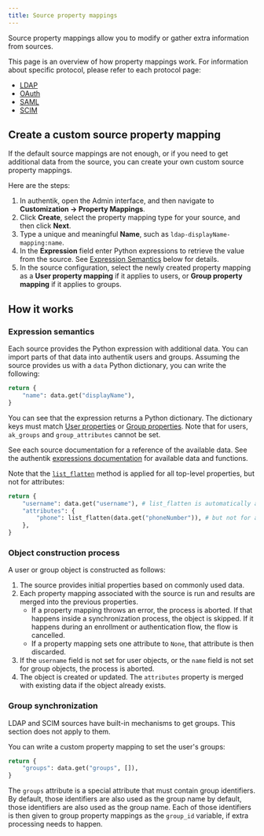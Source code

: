 ```yaml
---
title: Source property mappings
---
```


Source property mappings allow you to modify or gather extra information from sources.

This page is an overview of how property mappings work. For information about specific protocol, please refer to each protocol page:

-   [LDAP](../ldap/#ldap-source-property-mappings)
-   [OAuth](../oauth/#oauth-source-property-mappings)
-   [SAML](../saml/#saml-source-property-mappings)
-   [SCIM](../scim/#scim-source-property-mappings)

## Create a custom source property mapping

If the default source mappings are not enough, or if you need to get additional data from the source, you can create your own custom source property mappings.

Here are the steps:

1. In authentik, open the Admin interface, and then navigate to **Customization -> Property Mappings**.
2. Click **Create**, select the property mapping type for your source, and then click **Next**.
3. Type a unique and meaningful **Name**, such as `ldap-displayName-mapping:name`.
4. In the **Expression** field enter Python expressions to retrieve the value from the source. See [Expression Semantics](./index.md#expression-semantics) below for details.
5. In the source configuration, select the newly created property mapping as a **User property mapping** if it applies to users, or **Group property mapping** if it applies to groups.

## How it works

### Expression semantics

Each source provides the Python expression with additional data. You can import parts of that data into authentik users and groups. Assuming the source provides us with a `data` Python dictionary, you can write the following:

```python
return {
    "name": data.get("displayName"),
}
```

You can see that the expression returns a Python dictionary. The dictionary keys must match [User properties](../../user/user_ref.md#object-properties) or [Group properties](../../groups/group_ref.md#object-properties). Note that for users, `ak_groups` and `group_attributes` cannot be set.

See each source documentation for a reference of the available data. See the authentik [expressions documentation](./expressions.md) for available data and functions.

Note that the [`list_flatten`](./expressions.md#list_flattenvalue-listany--any---optionalany) method is applied for all top-level properties, but not for attributes:

```python
return {
    "username": data.get("username"), # list_flatten is automatically applied to top-level attributes
    "attributes": {
        "phone": list_flatten(data.get("phoneNumber")), # but not for attributes!
    },
}
```

### Object construction process

A user or group object is constructed as follows:

1.  The source provides initial properties based on commonly used data.
2.  Each property mapping associated with the source is run and results are merged into the previous properties.
    -   If a property mapping throws an error, the process is aborted. If that happens inside a synchronization process, the object is skipped. If it happens during an enrollment or authentication flow, the flow is cancelled.
    -   If a property mapping sets one attribute to `None`, that attribute is then discarded.
3.  If the `username` field is not set for user objects, or the `name` field is not set for group objects, the process is aborted.
4.  The object is created or updated. The `attributes` property is merged with existing data if the object already exists.

### Group synchronization

LDAP and SCIM sources have built-in mechanisms to get groups. This section does not apply to them.

You can write a custom property mapping to set the user's groups:

```python
return {
    "groups": data.get("groups", []),
}
```

The `groups` attribute is a special attribute that must contain group identifiers. By default, those identifiers are also used as the group name by default, those identifiers are also used as the group name. Each of those identifiers is then given to group property mappings as the `group_id` variable, if extra processing needs to happen.
